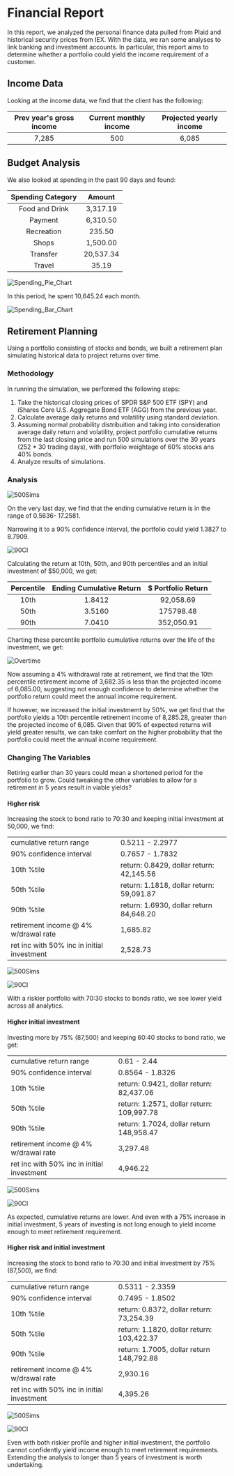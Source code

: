 # Financial Report
In this report, we analyzed the personal finance data pulled from Plaid and historical security prices from IEX. With the data, we ran some analyses to link banking and investment accounts. In particular, this report aims to determine whether a portfolio could yield the income requirement of a customer. 

## Income Data
Looking at the income data, we find that the client has the following:

| Prev year's gross income | Current monthly income | Projected yearly income |
| :---: | :---: | :---: |
| 7,285 | 500 | 6,085 |

## Budget Analysis

We also looked at spending in the past 90 days and found:

| Spending Category | Amount |
| :---: | :---: |
| Food and Drink | 3,317.19 |
| Payment | 6,310.50 |
| Recreation | 235.50 |
| Shops | 1,500.00 |
| Transfer | 20,537.34 |
| Travel | 35.19 |

![Spending_Pie_Chart](spending_last_90_days.png)

In this period, he spent 10,645.24 each month.

![Spending_Bar_Chart](spending_by_month.png)


## Retirement Planning

Using a portfolio consisting of stocks and bonds, we built a retirement plan simulating historical data to project returns over time.

### Methodology
In running the simulation, we performed the following steps:
1. Take the historical closing prices of SPDR S&P 500 ETF (SPY) and iShares Core U.S. Aggregate Bond ETF (AGG) from the previous year.
2. Calculate average daily returns and volatility using standard deviation.
3. Assuming normal probability distribuition and taking into consideration average daily return and volatility, project portfolio cumulative returns from the last closing price and run 500 simulations over the 30 years (252 * 30 trading days), with portfolio weightage of 60% stocks ans 40% bonds.
4. Analyze results of simulations.

### Analysis
![500Sims](monte_carlo_simulation_30_years.png)

On the very last day, we find that the ending cumulative return is in the range of 0.5636- 17.2581.

Narrowing it to a 90% confidence interval, the portfolio could yield 1.3827 to 8.7909.

![90CI](90_percent_conf_interval.png)

Calculating the return at 10th, 50th, and 90th percentiles and an initial investment of $50,000, we get:

| Percentile | Ending Cumulative Return | $ Portfolio Return |
| :---: | :---: | :---: |
| 10th | 1.8412 | 92,058.69
| 50th | 3.5160 | 175798.48
| 90th | 7.0410 | 352,050.91

Charting these percentile portfolio cumulative returns over the life of the investment, we get:

![Overtime](optional_challenge.png)

Now assuming a 4% withdrawal rate at retirement, we find that the 10th percentile retirement income of 3,682.35 is less than the projected income of 6,085.00, suggesting not enough confidence to determine whether the portfolio return could meet the annual income requirement.

If however, we increased the initial investmemt by 50%, we get find that the portfolio yields a 10th percentile retirement income of 8,285.28, greater than the projected income of 6,085. Given that 90% of expected returns will yield greater results, we can take comfort on the higher probability that the portfolio could meet the annual income requirement.

### Changing The Variables

Retiring earlier than 30 years could mean a shortened period for the portfolio to grow. Could tweaking the other variables to allow for a retirement in 5 years result in viable yields?

#### Higher risk

Increasing the stock to bond ratio to 70:30 and keeping initial investment at 50,000, we find:

| | |
| :--- | :--- |
| cumulative return range | 0.5211 - 2.2977 |
| 90% confidence interval | 0.7657 - 1.7832 |
| 10th %tile | return: 0.8429, dollar return: 42,145.56 |
| 50th %tile | return: 1.1818, dollar return: 59,091.87 |
| 90th %tile | return: 1.6930, dollar return 84,648.20 |
| retirement income @ 4% w/drawal rate | 1,685.82 |
| ret inc with 50% inc in initial investment | 2,528.73 |

![500Sims](monte_carlo_simulation_5_years.png)

![90CI](90_percent_conf_interval_5_years.png)

With a riskier portfolio with 70:30 stocks to bonds ratio, we see lower yield across all analytics.


#### Higher initial investment

Investing more by 75% (87,500) and keeping 60:40 stocks to bond ratio, we get:

| | |
| :--- | :--- |
| cumulative return range | 0.61 - 2.44 |
| 90% confidence interval | 0.8564 - 1.8326 |
| 10th %tile | return: 0.9421, dollar return: 82,437.06 |
| 50th %tile | return: 1.2571, dollar return: 109,997.78 |
| 90th %tile | return: 1.7024, dollar return 148,958.47 |
| retirement income @ 4% w/drawal rate | 3,297.48 |
| ret inc with 50% inc in initial investment | 4,946.22 |

![500Sims](monte_carlo_simulation_5_years_v2.png)

![90CI](90_percent_conf_interval_5_years_v2.png)

As expected, cumulative returns are lower. And even with a 75% increase in initial investment, 5 years of investing is not long enough to yield income enough to meet retirement requirement.

#### Higher risk and initial investment

Increasing the stock to bond ratio to 70:30 and initial investment by 75% (87,500), we find:

| | |
| :--- | :--- |
| cumulative return range | 0.5311 - 2.3359 |
| 90% confidence interval | 0.7495 - 1.8502 |
| 10th %tile | return: 0.8372, dollar return: 73,254.39 |
| 50th %tile | return: 1.1820, dollar return: 103,422.37 |
| 90th %tile | return: 1.7005, dollar return 148,792.88 |
| retirement income @ 4% w/drawal rate | 2,930.16 |
| ret inc with 50% inc in initial investment | 4,395.26 |

![500Sims](monte_carlo_simulation_5_years_v3.png)

![90CI](90_percent_conf_interval_5_years_v3.png)

Even with both riskier profile and higher initial investment, the portfolio cannot confidently yield income enough to meet retirement requirements. Extending the analysis to longer than 5 years of investment is worth undertaking.


